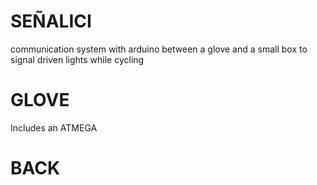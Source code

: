 # SEÑALICI
communication system with arduino between a glove and a small box to signal driven lights while cycling
# GLOVE
Includes an ATMEGA 
# BACK
